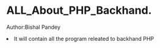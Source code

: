 # ALL_About_PHP_Backhand.
Author:Bishal Pandey
<li>It will contain all the program releated to backhand PHP</li>
